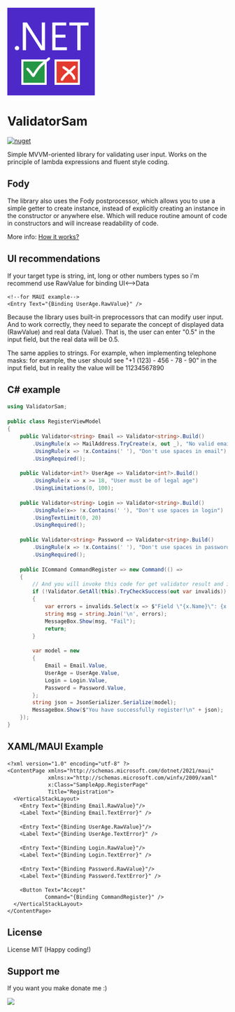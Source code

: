 ![icon of ValidatorSam.Fody library.](https://github.com/scriptBoris/ValidatorSam/blob/master/Nuget/icon.png)
# ValidatorSam
[![nuget](https://img.shields.io/nuget/v/ValidatorSam.Fody.svg)](https://www.nuget.org/packages/ValidatorSam.Fody/)

Simple MVVM-oriented library for validating user input. Works on the principle of lambda expressions and fluent style coding.

## Fody
The library also uses the Fody postprocessor, which allows you to use a simple getter to create instance, instead of explicitly 
creating an instance in the constructor or anywhere else. Which will reduce routine amount of code in constructors
and will increase readability of code.

More info: [How it works?](https://github.com/scriptBoris/ValidatorSam/wiki/How-it-work-with-Fody%3F)

## UI recommendations
If your target type is string, int, long or other numbers types so i'm recommend use RawValue for binding UI<-->Data

```XAML
<!--for MAUI example-->
<Entry Text="{Binding UserAge.RawValue}" />
```
Because the library uses built-in preprocessors that can modify user input. 
And to work correctly, they need to separate the concept of displayed data (RawValue) and real data (Value). 
That is, the user can enter "0.5" in the input field, but the real data will be 0.5.

The same applies to strings. For example, when implementing telephone masks: for example, the user should see "+1 (123) - 456 - 78 - 90" in the input field, but in reality the value will be 11234567890

## C# example
```C#
using ValidatorSam;

public class RegisterViewModel
{
    public Validator<string> Email => Validator<string>.Build()
        .UsingRule(x => MailAddress.TryCreate(x, out _), "No valid email")
        .UsingRule(x => !x.Contains(' '), "Don't use spaces in email")
        .UsingRequired();

    public Validator<int?> UserAge => Validator<int?>.Build()
        .UsingRule(x => x >= 18, "User must be of legal age")
        .UsingLimitations(0, 100);

    public Validator<string> Login => Validator<string>.Build()
        .UsingRule(x=> !x.Contains(' '), "Don't use spaces in login")
        .UsingTextLimit(0, 20)
        .UsingRequired();

    public Validator<string> Password => Validator<string>.Build()
        .UsingRule(x => !x.Contains(' '), "Don't use spaces in password")
        .UsingRequired();

    public ICommand CommandRegister => new Command(() =>
    {
        // And you will invoke this code for get validator result and invalid fields
        if (!Validator.GetAll(this).TryCheckSuccess(out var invalids))
        {
            var errors = invalids.Select(x => $"Field \"{x.Name}\": {x.TextError}");
            string msg = string.Join('\n', errors);
            MessageBox.Show(msg, "Fail");
            return;
        }

        var model = new
        {
            Email = Email.Value,
            UserAge = UserAge.Value,
            Login = Login.Value,
            Password = Password.Value,
        };
        string json = JsonSerializer.Serialize(model);
        MessageBox.Show($"You have successfully register!\n" + json);
    });
}
```

## XAML/MAUI Example
```XAML
<?xml version="1.0" encoding="utf-8" ?>
<ContentPage xmlns="http://schemas.microsoft.com/dotnet/2021/maui"
             xmlns:x="http://schemas.microsoft.com/winfx/2009/xaml"
             x:Class="SampleApp.RegisterPage"
             Title="Registration">
  <VerticalStackLayout>
    <Entry Text="{Binding Email.RawValue}"/>
    <Label Text="{Binding Email.TextError}" />

    <Entry Text="{Binding UserAge.RawValue}"/>
    <Label Text="{Binding UserAge.TextError}" />

    <Entry Text="{Binding Login.RawValue}"/>
    <Label Text="{Binding Login.TextError}" />

    <Entry Text="{Binding Password.RawValue}"/>
    <Label Text="{Binding Password.TextError}" />

    <Button Text="Accept"
            Command="{Binding CommandRegister}" />
  </VerticalStackLayout>
</ContentPage>
```

## License
License MIT
(Happy coding!)

## Support me
If you want you make donate me :)
<div align="left">
    <a href="https://www.buymeacoffee.com/scriptboris">
        <img src="https://img.buymeacoffee.com/button-api/?text=Buy me a food&emoji=🍔&slug=scriptboris&button_colour=FFDD00&font_colour=000000&font_family=Comic&outline_colour=000000&coffee_colour=ffffff" />
    </a>
</div>
